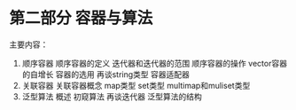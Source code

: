 第二部分 容器与算法
===================

主要内容：
1. 顺序容器
	顺序容器的定义
	迭代器和迭代器的范围
	顺序容器的操作
vector容器的自增长
	容器的选用
	再谈string类型
	容器适配器
2. 关联容器
	关联容器概念
	map类型
	set类型
	multimap和muliset类型
3. 泛型算法
	概述
	初窥算法
	再谈迭代器
	泛型算法的结构

